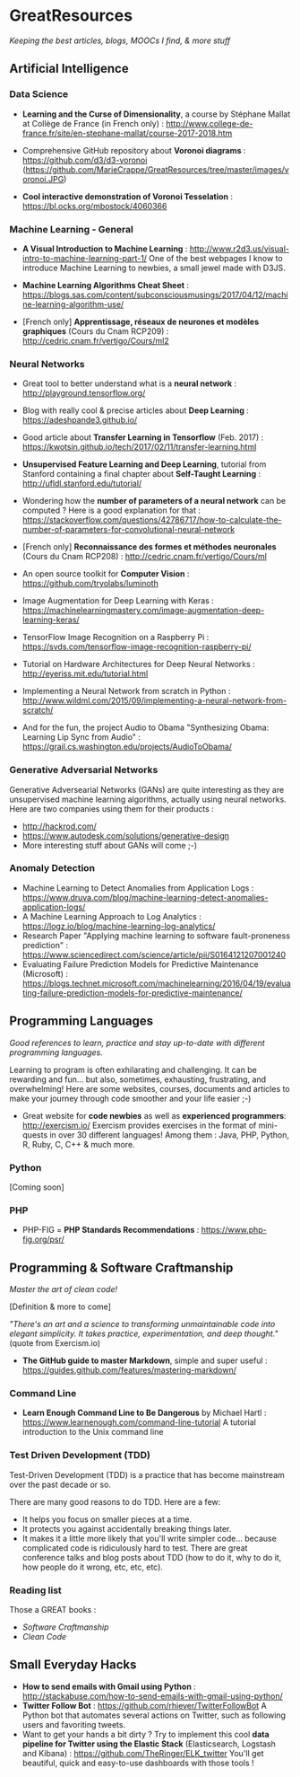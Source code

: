 # GreatResources
*Keeping the best articles, blogs, MOOCs I find, &amp; more stuff*

## Artificial Intelligence

### Data Science 
- **Learning and the Curse of Dimensionality**, a course by Stéphane Mallat at Collège de France (in French only) : http://www.college-de-france.fr/site/en-stephane-mallat/course-2017-2018.htm

- Comprehensive GitHub repository about **Voronoi diagrams** : https://github.com/d3/d3-voronoi 
(https://github.com/MarieCrappe/GreatResources/tree/master/images/voronoi.JPG)

- **Cool interactive demonstration of Voronoi Tesselation** : https://bl.ocks.org/mbostock/4060366

### Machine Learning - General

- **A Visual Introduction to Machine Learning** : http://www.r2d3.us/visual-intro-to-machine-learning-part-1/
One of the best webpages I know to introduce Machine Learning to newbies, a small jewel made with D3JS.

- **Machine Learning Algorithms Cheat Sheet** :
https://blogs.sas.com/content/subconsciousmusings/2017/04/12/machine-learning-algorithm-use/

- [French only] **Apprentissage, réseaux de neurones et modèles graphiques** (Cours du Cnam RCP209) : http://cedric.cnam.fr/vertigo/Cours/ml2

### Neural Networks
- Great tool to better understand what is a **neural network** :
http://playground.tensorflow.org/

- Blog with really cool & precise articles about **Deep Learning** :
https://adeshpande3.github.io/

- Good article about **Transfer Learning in Tensorflow** (Feb. 2017) :
https://kwotsin.github.io/tech/2017/02/11/transfer-learning.html

- **Unsupervised Feature Learning and Deep Learning**, tutorial from Stanford containing a final chapter about **Self-Taught Learning** : http://ufldl.stanford.edu/tutorial/

- Wondering how the **number of parameters of a neural network** can be computed ? Here is a good explanation for that : https://stackoverflow.com/questions/42786717/how-to-calculate-the-number-of-parameters-for-convolutional-neural-network

- [French only] **Reconnaissance des formes et méthodes neuronales** (Cours du Cnam RCP208) : http://cedric.cnam.fr/vertigo/Cours/ml

- An open source toolkit for **Computer Vision** : https://github.com/tryolabs/luminoth

- Image Augmentation for Deep Learning with Keras : https://machinelearningmastery.com/image-augmentation-deep-learning-keras/

- TensorFlow Image Recognition on a Raspberry Pi : https://svds.com/tensorflow-image-recognition-raspberry-pi/

- Tutorial on Hardware Architectures for Deep Neural Networks : http://eyeriss.mit.edu/tutorial.html

- Implementing a Neural Network from scratch in Python : http://www.wildml.com/2015/09/implementing-a-neural-network-from-scratch/

- And for the fun, the project Audio to Obama "Synthesizing Obama: Learning Lip Sync from Audio" : https://grail.cs.washington.edu/projects/AudioToObama/

### Generative Adversarial Networks 
Generative Adversearial Networks (GANs) are quite interesting as they are unsupervised machine learning algorithms, actually using neural networks. Here are two companies using them for their products : 
- http://hackrod.com/
- https://www.autodesk.com/solutions/generative-design
- More interesting stuff about GANs will come ;-)

### Anomaly Detection
- Machine Learning to Detect Anomalies from Application Logs : https://www.druva.com/blog/machine-learning-detect-anomalies-application-logs/
- A Machine Learning Approach to Log Analytics : https://logz.io/blog/machine-learning-log-analytics/
- Research Paper "Applying machine learning to software fault-proneness prediction" :  https://www.sciencedirect.com/science/article/pii/S0164121207001240
- Evaluating Failure Prediction Models for Predictive Maintenance (Microsoft) : https://blogs.technet.microsoft.com/machinelearning/2016/04/19/evaluating-failure-prediction-models-for-predictive-maintenance/


## Programming Languages
*Good references to learn, practice and stay up-to-date with different programming languages.*

Learning to program is often exhilarating and challenging. It can be rewarding and fun... but also, sometimes, exhausting, frustrating, and overwhelming! Here are some websites, courses, documents and articles to make your journey through code smoother and your life easier ;-)

- Great website for **code newbies** as well as **experienced programmers**: http://exercism.io/
Exercism provides exercises in the format of mini-quests in over 30 different languages! Among them : Java, PHP, Python, R, Ruby, C, C++ & much more.

### Python
[Coming soon]

### PHP
- PHP-FIG = **PHP Standards Recommendations** :
https://www.php-fig.org/psr/

## Programming & Software Craftmanship
*Master the art of clean code!*

[Definition & more to come]

*"There's an art and a science to transforming unmaintainable code into elegant simplicity. It takes practice, experimentation, and deep thought."* (quote from Exercism.io)

- **The GitHub guide to master Markdown**, simple and super useful :
https://guides.github.com/features/mastering-markdown/

### Command Line
- **Learn Enough Command Line to Be Dangerous** by Michael Hartl : https://www.learnenough.com/command-line-tutorial
A tutorial introduction to the Unix command line

### Test Driven Development (TDD)
Test-Driven Development (TDD) is a practice that has become mainstream over the past decade or so.

There are many good reasons to do TDD. Here are a few:

* It helps you focus on smaller pieces at a time.
* It protects you against accidentally breaking things later.
* It makes it a little more likely that you'll write simpler code... because complicated code is ridiculously hard to test.
There are great conference talks and blog posts about TDD (how to do it, why to do it, how people do it wrong, etc, etc, etc).

### Reading list
Those a GREAT books :
- *Software Craftmanship*
- *Clean Code*

## Small Everyday Hacks
- **How to send emails with Gmail using Python** : http://stackabuse.com/how-to-send-emails-with-gmail-using-python/
- **Twitter Follow Bot** : https://github.com/rhiever/TwitterFollowBot A Python bot that automates several actions on Twitter, such as following users and favoriting tweets.
- Want to get your hands a bit dirty ? Try to implement this cool **data pipeline for Twitter using the Elastic Stack** (Elasticsearch, Logstash and Kibana) : https://github.com/TheRinger/ELK_twitter
You'll get beautiful, quick and easy-to-use dashboards with those tools !
